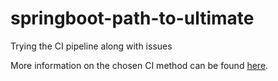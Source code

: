 # springboot-path-to-ultimate

Trying the CI pipeline along with issues

More information on the chosen CI method can be found [here](https://github.com/RHDH-Demo-NeetigyaPod/springboot-path-to-ultimate/blob/main/CI.md).
